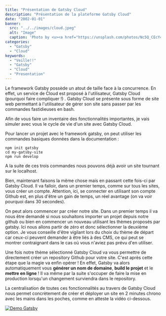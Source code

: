 ```yaml
---
title: "Présentation de Gatsby Cloud"
description: "Présentation de la plateforme Gatsby Cloud"
date: "2002-01-01"
banner:
  src: "../../images/cloud.jpeg"
  alt: "Image"
  caption: 'Photo by <u><a href="https://unsplash.com/photos/Nc5Q_CEcY44">Moi</a></u>'
categories:
  - "Gatsby"
  - "Cloud"
keywords:
  - "Veille!!"
  - "Gatsby"
  - "Cloud"
  - "Presentation"
---
```


Le framework Gatsby possède un atout de taille face à la concurrence. En effet, un service de Cloud est proposé à l'utilisateur, Gatsby Cloud (pourquoi faire compliquer !) . 
Gatsby Cloud se présente sous forme de site web permettant à l'utilisateur de gérer son site sans passer par les commandes fastidieuses en bash.

Afin de vous faire un inventaire des fonctionnalités importantes, je vais simuler avec vous le cycle de vie d'un site avec Gatsby Cloud.

Pour lancer un projet avec le framework gatsby, on peut utiliser les commandes basiques données dans la documentation :
```
npm init gatsby
cd my-gatsby-site
npm run develop
```
A la suite de ces trois commandes nous pouvons déjà avoir un site tournant sur le localhost.

Bien, maintenant faisons la même chose mais en passant cette fois-ci par Gatsby Cloud. 
Il va falloir, dans un premier temps, comme sur tous les sites, vous créer un compte. Attention, ici, se connecter en utilisant son compte Github est, en plus d'être un gain de temps, un réel avantage (on va voir pourquoi dans 30 secondes). 

On peut alors commencer par créer notre site. Dans un premier temps il va nous être demandé si nous souhaitons importer un projet depuis notre github ou bien en commencer un nouveau utilisant les thèmes proposés par gatsby. Ici nous allons partir de zéro et donc sélectionner la deuxième option. Je vous conseille d'être vigilant lors du choix du thème de départ car ceux-ci peuvent demander à être liés à des CMS, ce qui peut se montrer contraignant dans le cas où vous n'aviez pas prévu d'en utiliser.

Une fois notre thème sélectionné Gatsby Cloud va vous permettre de directement créer un repository Github pour votre site. C'est après cette étape que la magie va enfin opérer ! En effet, Gatsby va alors automatiquement vous **générer un nom de domaine**, **build le projet** et le **mettre en ligne** ! Il va même par la suite s'occuper de faire la mise en production lorsqu'un changement surviendra dans le repository.  

La centralisation de toutes ces fonctionnalités au travers de Gatsby Cloud nous permet concrètement de créer et déployer un site en 2 minutes chrono avec les mains dans les poches, comme en atteste la vidéo ci-dessous.    

[![Demo Gatsby](https://img.youtube.com/vi/VRYbtfbiJ64/0.jpg)](https://www.youtube.com/watch?v=VRYbtfbiJ64)
